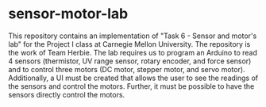 sensor-motor-lab
================

This repository contains an implementation of "Task 6 - Sensor and motor's lab" for the Project I class at Carnegie Mellon University. The repository is the work of Team Herbie. The lab requires us to program an Arduino to read 4 sensors (thermistor, UV range sensor, rotary encoder, and force sensor) and to control three motors (DC motor, stepper motor, and servo motor). Additionally, a UI must be created that allows the user to see the readings of the sensors and control the motors. Further, it must be possible to have the sensors directly control the motors.
